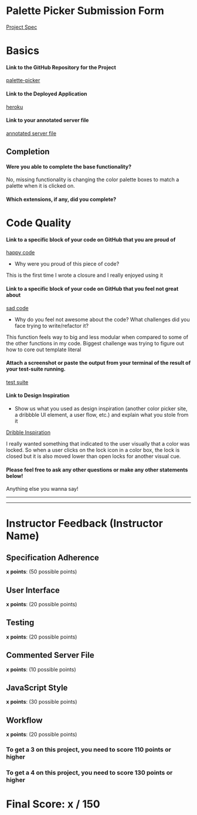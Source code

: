 # Palette Picker Submission Form

[Project Spec](http://frontend.turing.io/projects/palette-picker.html)

# Basics

#### Link to the GitHub Repository for the Project
[palette-picker](https://github.com/OphDub/palette-picker)

#### Link to the Deployed Application
[heroku](https://ow-palette.herokuapp.com/)

#### Link to your annotated server file
[annotated server file](https://github.com/OphDub/palette-picker/blob/server-comments/server.js)

## Completion

#### Were you able to complete the base functionality?

No, missing functionality is changing the color palette boxes to match a palette when it is clicked on. 

#### Which extensions, if any, did you complete?

# Code Quality

#### Link to a specific block of your code on GitHub that you are proud of
[happy code](https://github.com/OphDub/palette-picker/blob/e144b02eab8283844a1a8f202933cec47999e935/public/js/scripts.js#L22-L42)

* Why were you proud of this piece of code?

This is the first time I wrote a closure and I really enjoyed using it

#### Link to a specific block of your code on GitHub that you feel not great about
[sad code](https://github.com/OphDub/palette-picker/blob/e144b02eab8283844a1a8f202933cec47999e935/public/js/scripts.js#L109-L135)

* Why do you feel not awesome about the code? What challenges did you face trying to write/refactor it?

This function feels way to big and less modular when compared to some of the other functions in my code. Biggest challenge was trying to figure out how to core out template literal

#### Attach a screenshot or paste the output from your terminal of the result of your test-suite running.

[test suite](https://i.imgur.com/ya5jtqA.png)

#### Link to Design Inspiration

* Show us what you used as design inspiration (another color picker site, a dribbble UI element, a user flow, etc.) and explain what you stole from it

[Dribble Inspiration](https://dribbble.com/shots/3340684-Color-Palette-Component)

I really wanted something that indicated to the user visually that a color was locked. So when a user clicks on the lock icon in a color box, the lock is closed but it is also moved lower than open locks for another visual cue.

#### Please feel free to ask any other questions or make any other statements below!

Anything else you wanna say!

-----

-----


# Instructor Feedback (Instructor Name)

## Specification Adherence

**x points**: (50 possible points)

## User Interface

**x points**: (20 possible points)

## Testing

**x points**: (20 possible points)

## Commented Server File

**x points**: (10 possible points)

## JavaScript Style

**x points**: (30 possible points)

## Workflow

**x points**: (20 possible points)


### To get a 3 on this project, you need to score 110 points or higher
### To get a 4 on this project, you need to score 130 points or higher

# Final Score: x / 150
